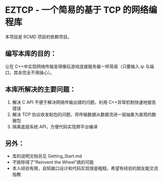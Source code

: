 # EZTCP - 一个简易的基于 TCP 的网络编程库

本项目是 RCMD 项目的依赖项目。

## 编写本库的目的：

让在 C++中实现网络传输变得像玩游戏连接服务器一样简易（只要输入 ip 与端口，其余完全不用操心）。

## 本库所解决的主要问题：

1. 解决 C API 不便于解决网络传输出错的问题，利用 C++异常机制快速地报告错误
2. 解决 TCP 协议收发粘包的问题，将传输数据从数据流进一层抽象为直观的数据包
3. 隔离底层系统 API，方便代码实现跨平台编译

## 另外：

- 库的说明文档另见 Getting_Start.md
- 不排除得了“Reinvent the Wheel”病的可能
- 本人经验有限，自知接口设计和代码实现很是粗糙，希望有经验的朋友能交流指教
